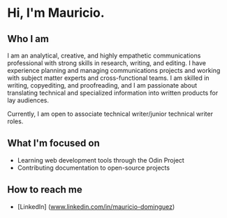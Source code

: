 # Hi, I'm Mauricio.

## Who I am
I am an analytical, creative, and highly empathetic communications professional with strong skills in research, writing, and editing. I have experience planning and managing communications projects and working with subject matter experts and cross-functional teams. I am skilled in writing, copyediting, and proofreading, and I am passionate about translating technical and specialized information into written products for lay audiences.

Currently, I am open to associate technical writer/junior technical writer roles. 

## What I'm focused on
- Learning web development tools through the Odin Project
- Contributing documentation to open-source projects

## How to reach me
- [LinkedIn] (www.linkedin.com/in/mauricio-dominguez)




